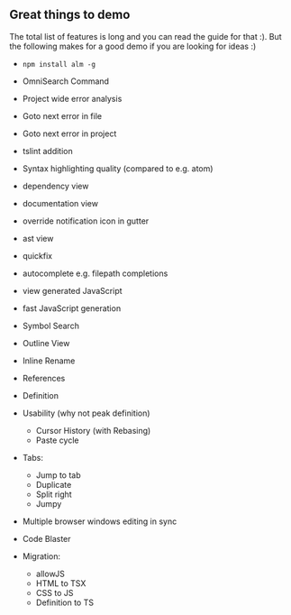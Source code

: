 ## Great things to demo
The total list of features is long and you can read the guide for that :). But the following makes for a good demo if you are looking for ideas :)

* `npm install alm -g`


* OmniSearch Command

* Project wide error analysis
* Goto next error in file
* Goto next error in project
* tslint addition


* Syntax highlighting quality (compared to e.g. atom)


* dependency view
* documentation view
* override notification icon in gutter
* ast view
* quickfix
* autocomplete e.g. filepath completions
* view generated JavaScript
* fast JavaScript generation


* Symbol Search
* Outline View
* Inline Rename
* References
* Definition

* Usability (why not peak definition)
  * Cursor History (with Rebasing)
  * Paste cycle

* Tabs:
  * Jump to tab
  * Duplicate
  * Split right
  * Jumpy


* Multiple browser windows editing in sync

* Code Blaster

* Migration:
  * allowJS
  * HTML to TSX
  * CSS to JS
  * Definition to TS
